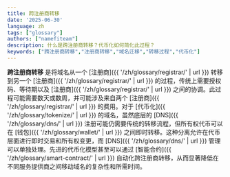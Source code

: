```yaml
---
title: 跨注册商转移
date: '2025-06-30'
language: zh
tags: ["glossary"]
authors: ["namefiteam"]
description: 什么是跨注册商转移？代币化如何简化此过程？
keywords: ["跨注册商转移","注册商转移","域名迁移","转移过程","代币化"]
---
```


**跨注册商转移** 是将域名从一个 [注册商]({{ '/zh/glossary/registrar/' | url }}) 转移到另一个 [注册商]({{ '/zh/glossary/registrar/' | url }}) 的过程，传统上需要授权码、等待期以及 [注册商]({{ '/zh/glossary/registrar/' | url }}) 之间的协调。此过程可能需要数天或数周，并可能涉及来自两个 [注册商]({{ '/zh/glossary/registrar/' | url }}) 的费用。对于 [代币化]({{ '/zh/glossary/tokenize/' | url }}) 的域名，虽然底层的 [DNS]({{ '/zh/glossary/dns/' | url }}) 注册可能仍需要传统的转移流程，但所有权代币可以在 [钱包]({{ '/zh/glossary/wallet/' | url }}) 之间即时转移。这种分离允许在代币层面进行即时交易和所有权变更，而 [DNS]({{ '/zh/glossary/dns/' | url }}) 管理可以单独处理。先进的代币化模型甚至可以通过 [智能合约]({{ '/zh/glossary/smart-contract/' | url }}) 自动化跨注册商转移，从而显著降低在不同服务提供商之间移动域名的复杂性和所需时间。